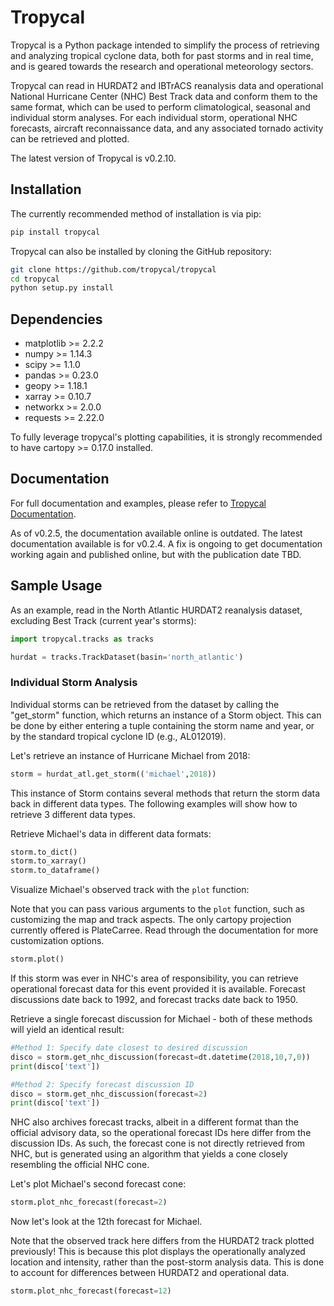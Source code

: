 # Tropycal
Tropycal is a Python package intended to simplify the process of retrieving and analyzing tropical cyclone data, both for past storms and in real time, and is geared towards the research and operational meteorology sectors.

Tropycal can read in HURDAT2 and IBTrACS reanalysis data and operational National Hurricane Center (NHC) Best Track data and conform them to the same format, which can be used to perform climatological, seasonal and individual storm analyses. For each individual storm, operational NHC forecasts, aircraft reconnaissance data, and any associated tornado activity can be retrieved and plotted.

The latest version of Tropycal is v0.2.10.

## Installation
The currently recommended method of installation is via pip:

```sh
pip install tropycal
```

Tropycal can also be installed by cloning the GitHub repository:

```sh
git clone https://github.com/tropycal/tropycal
cd tropycal
python setup.py install
```

## Dependencies
- matplotlib >= 2.2.2
- numpy >= 1.14.3
- scipy >= 1.1.0
- pandas >= 0.23.0
- geopy >= 1.18.1
- xarray >= 0.10.7
- networkx >= 2.0.0
- requests >= 2.22.0

To fully leverage tropycal's plotting capabilities, it is strongly recommended to have cartopy >= 0.17.0 installed.

## Documentation
For full documentation and examples, please refer to [Tropycal Documentation](https://tropycal.github.io/tropycal/).

As of v0.2.5, the documentation available online is outdated. The latest documentation available is for v0.2.4. A fix is ongoing to get documentation working again and published online, but with the publication date TBD.

## Sample Usage
As an example, read in the North Atlantic HURDAT2 reanalysis dataset, excluding Best Track (current year's storms):

```python
import tropycal.tracks as tracks

hurdat = tracks.TrackDataset(basin='north_atlantic')
```

### Individual Storm Analysis

Individual storms can be retrieved from the dataset by calling the "get_storm" function, which returns an instance of a Storm object. This can be done by either entering a tuple containing the storm name and year, or by the standard tropical cyclone ID (e.g., AL012019).

Let's retrieve an instance of Hurricane Michael from 2018:

```python
storm = hurdat_atl.get_storm(('michael',2018))
```

This instance of Storm contains several methods that return the storm data back in different data types. The following examples will show how to retrieve 3 different data types.

Retrieve Michael's data in different data formats:

```python
storm.to_dict()
storm.to_xarray()
storm.to_dataframe()
```

Visualize Michael's observed track with the `plot` function:

Note that you can pass various arguments to the `plot` function, such as customizing the map and track aspects. The only cartopy projection currently offered is PlateCarree. Read through the documentation for more customization options.

```python
storm.plot()
```

If this storm was ever in NHC's area of responsibility, you can retrieve operational forecast data for this event provided it is available. Forecast discussions date back to 1992, and forecast tracks date back to 1950.

Retrieve a single forecast discussion for Michael - both of these methods will yield an identical result:

```python
#Method 1: Specify date closest to desired discussion
disco = storm.get_nhc_discussion(forecast=dt.datetime(2018,10,7,0))
print(disco['text'])

#Method 2: Specify forecast discussion ID
disco = storm.get_nhc_discussion(forecast=2)
print(disco['text'])
```

NHC also archives forecast tracks, albeit in a different format than the official advisory data, so the operational forecast IDs here differ from the discussion IDs. As such, the forecast cone is not directly retrieved from NHC, but is generated using an algorithm that yields a cone closely resembling the official NHC cone.

Let's plot Michael's second forecast cone:

```python
storm.plot_nhc_forecast(forecast=2)
```

Now let's look at the 12th forecast for Michael.

Note that the observed track here differs from the HURDAT2 track plotted previously! This is because this plot displays the operationally analyzed location and intensity, rather than the post-storm analysis data. This is done to account for differences between HURDAT2 and operational data.

```python
storm.plot_nhc_forecast(forecast=12)
```

